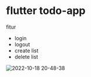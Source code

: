 # flutter todo-app

fitur
- login
- logout
- create list
- delete list

![2022-10-18 20-48-38](https://user-images.githubusercontent.com/58556942/196454021-77867583-de00-4a7b-b728-27139d5851e6.gif)
